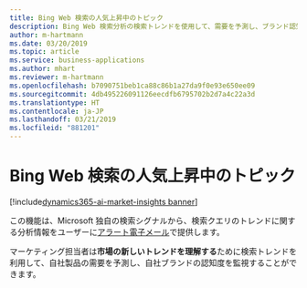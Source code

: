 ```yaml
---
title: Bing Web 検索の人気上昇中のトピック
description: Bing Web 検索分析の検索トレンドを使用して、需要を予測し、ブランド認知度を監視します。
author: m-hartmann
ms.date: 03/20/2019
ms.topic: article
ms.service: business-applications
ms.author: mhart
ms.reviewer: m-hartmann
ms.openlocfilehash: b7090751beb1ca88c86b1a27da9f0e93e650ee09
ms.sourcegitcommit: 4db495226091126eecdfb6795702b2d7a4c22a3d
ms.translationtype: HT
ms.contentlocale: ja-JP
ms.lasthandoff: 03/21/2019
ms.locfileid: "881201"
---
```

#  <a name="bing-web-search-rising-topics"></a>Bing Web 検索の人気上昇中のトピック

[!include[dynamics365-ai-market-insights banner](../../includes/dynamics365-ai-market-insights.md)]

この機能は、Microsoft 独自の検索シグナルから、検索クエリのトレンドに関する分析情報をユーザーに[アラート電子メール](alerts.md)で提供します。

マーケティング担当者は**市場の新しいトレンドを理解する**ために検索トレンドを利用して、自社製品の需要を予測し、自社ブランドの認知度を監視することができます。 